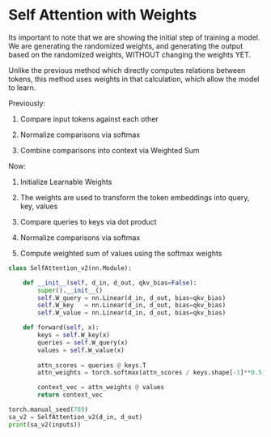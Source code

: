 # Self Attention with Weights

Its important to note that we are showing the initial step of training a 
model. We are generating the randomized weights, and generating the output 
based on the randomized weights, WITHOUT changing the weights YET.

Unlike the previous method which directly computes relations between tokens, 
this method uses weights in that calculation, which allow the model to learn. 

Previously:

1. Compare input tokens against each other

2. Normalize comparisons via softmax

3. Combine comparisons into context via Weighted Sum

Now:

1. Initialize Learnable Weights

2. The weights are used to transform the token embeddings into query, key, 
   values

3. Compare queries to keys via dot product

4. Normalize comparisons via softmax

5. Compute weighted sum of values using the softmax weights

```python
class SelfAttention_v2(nn.Module):

    def __init__(self, d_in, d_out, qkv_bias=False):
        super().__init__()
        self.W_query = nn.Linear(d_in, d_out, bias=qkv_bias)
        self.W_key   = nn.Linear(d_in, d_out, bias=qkv_bias)
        self.W_value = nn.Linear(d_in, d_out, bias=qkv_bias)

    def forward(self, x):
        keys = self.W_key(x)
        queries = self.W_query(x)
        values = self.W_value(x)
        
        attn_scores = queries @ keys.T
        attn_weights = torch.softmax(attn_scores / keys.shape[-1]**0.5, dim=-1)

        context_vec = attn_weights @ values
        return context_vec

torch.manual_seed(789)
sa_v2 = SelfAttention_v2(d_in, d_out)
print(sa_v2(inputs))
```
